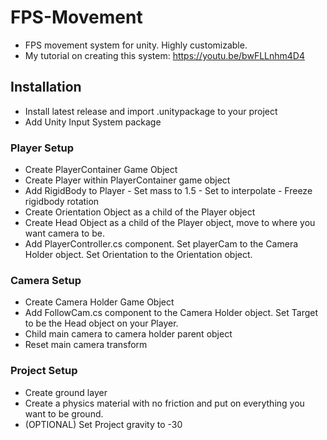 # FPS-Movement
- FPS movement system for unity. Highly customizable.
- My tutorial on creating this system: https://youtu.be/bwFLLnhm4D4

## Installation
- Install latest release and import .unitypackage to your project
- Add Unity Input System package

### Player Setup
- Create PlayerContainer Game Object
- Create Player within PlayerContainer game object
- Add RigidBody to Player - Set mass to 1.5 - Set to interpolate - Freeze rigidbody rotation
- Create Orientation Object as a child of the Player object
- Create Head Object as a child of the Player object, move to where you want camera to be.
- Add PlayerController.cs component. Set playerCam to the Camera Holder object. Set Orientation to the Orientation object.

### Camera Setup
- Create Camera Holder Game Object
- Add FollowCam.cs component to the Camera Holder object. Set Target to be the Head object on your Player.
- Child main camera to camera holder parent object
- Reset main camera transform

### Project Setup
- Create ground layer
- Create a physics material with no friction and put on everything you want to be ground.
- (OPTIONAL) Set Project gravity to -30
